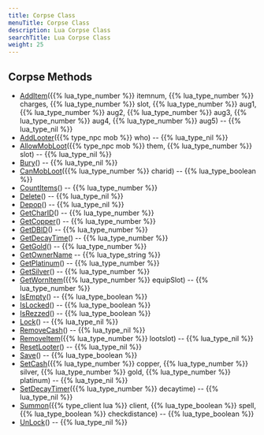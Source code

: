 ```yaml
---
title: Corpse Class
menuTitle: Corpse Class
description: Lua Corpse Class
searchTitle: Lua Corpse Class
weight: 25
---
```


## Corpse Methods
- [AddItem](additem)({{% lua_type_number %}} itemnum, {{% lua_type_number %}} charges, {{% lua_type_number %}} slot, {{% lua_type_number %}} aug1, {{% lua_type_number %}} aug2, {{% lua_type_number %}} aug3, {{% lua_type_number %}} aug4, {{% lua_type_number %}} aug5) -- {{% lua_type_nil %}}
- [AddLooter](addlooter)({{% type_npc mob %}} who) -- {{% lua_type_nil %}}
- [AllowMobLoot](allowmobloot)({{% type_npc mob %}} them, {{% lua_type_number %}} slot) -- {{% lua_type_nil %}}
- [Bury](bury)() -- {{% lua_type_nil %}}
- [CanMobLoot](canmobloot)({{% lua_type_number %}} charid) -- {{% lua_type_boolean %}}
- [CountItems](countitems)() -- {{% lua_type_number %}}
- [Delete](delete)() -- {{% lua_type_nil %}}
- [Depop](depop)() -- {{% lua_type_nil %}}
- [GetCharID](getcharid)() -- {{% lua_type_number %}}
- [GetCopper](getcopper)() -- {{% lua_type_number %}}
- [GetDBID](getdbid)() -- {{% lua_type_number %}}
- [GetDecayTime](getdecaytime)() -- {{% lua_type_number %}}
- [GetGold](getgold)() -- {{% lua_type_number %}}
- [GetOwnerName](getownername) -- {{% lua_type_string %}}
- [GetPlatinum](getplatinum)() -- {{% lua_type_number %}}
- [GetSilver](getsilver)() -- {{% lua_type_number %}}
- [GetWornItem](getwornitem)({{% lua_type_number %}} equipSlot) -- {{% lua_type_number %}}
- [IsEmpty](isempty)() -- {{% lua_type_boolean %}}
- [IsLocked](islocked)() -- {{% lua_type_boolean %}}
- [IsRezzed](isrezzed)() -- {{% lua_type_boolean %}}
- [Lock](lock)() -- {{% lua_type_nil %}}
- [RemoveCash](removecash)() -- {{% lua_type_nil %}}
- [RemoveItem](removeitem)({{% lua_type_number %}} lootslot) -- {{% lua_type_nil %}}
- [ResetLooter](resetlooter)() -- {{% lua_type_nil %}}
- [Save](save)() -- {{% lua_type_boolean %}}
- [SetCash](setcash)({{% lua_type_number %}} copper, {{% lua_type_number %}} silver, {{% lua_type_number %}} gold, {{% lua_type_number %}} platinum) -- {{% lua_type_nil %}}
- [SetDecayTimer](setdecaytimer)({{% lua_type_number %}} decaytime) -- {{% lua_type_nil %}}
- [Summon](summon)({{% type_client lua %}} client, {{% lua_type_boolean %}} spell, {{% lua_type_boolean %}} checkdistance) -- {{% lua_type_boolean %}}
- [UnLock](unlock)() -- {{% lua_type_nil %}}
